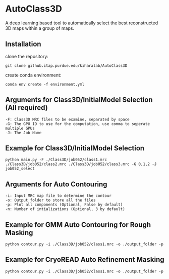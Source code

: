 # AutoClass3D

A deep learning based tool to automatically select the best reconstructed 3D maps within a group of maps.

## Installation

clone the repository:

```
git clone github.itap.purdue.edu/kiharalab/AutoClass3D
```

create conda environment:

```
conda env create -f environment.yml
```

## Arguments for Class3D/InitialModel Selection (All required)

```
-F: Class3D MRC files to be examine, separated by space
-G: The GPU ID to use for the computation, use comma to seperate multiple GPUs
-J: The Job Name
```

## Example for Class3D/InitialModel Selection

```
python main.py -F ./Class3D/job052/class1.mrc ./Class3D/job052/class2.mrc ./Class3D/job052/class3.mrc -G 0,1,2 -J job052_select
```

## Arguments for Auto Contouring

```
-i: Input MRC map file to determine the contour
-o: Output folder to store all the files
-p: Plot all components (Optional, False by default)
-n: Number of intializations (Optional, 3 by default)
```

## Example for GMM Auto Contouring for Rough Masking

```
python contour.py -i ./Class3D/job052/class1.mrc -o ./output_folder -p
```


## Example for CryoREAD Auto Refinement Masking

```
python contour.py -i ./Class3D/job052/class1.mrc -o ./output_folder -p
```